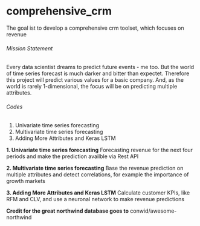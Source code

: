 # comprehensive_crm
The goal ist to develop a comprehensive crm toolset, which focuses on revenue

###### Mission Statement
Every data scientist dreams to predict future events - me too. But the world of time series forecast is much darker and bitter than expectet.
Therefore this project will predict various values for a basic company. And, as the world is rarely 1-dimensional, the focus will be on predicting multiple attributes.


###### Codes
1. Univariate time series forecasting
2. Multivariate time series forecasting
3. Adding More Attributes and Keras LSTM 

**1. Univariate time series forecasting**
Forecasting revenue for the next four periods and make the prediction availble via Rest API

**2. Multivariate time series forecasting**
Base the revenue prediction on multiple attributes and detect correlations, for example the importance of growth markets

**3. Adding More Attributes and Keras LSTM**
Calculate customer KPIs, like RFM and CLV, and use a neuronal network to make revenue predictions



**Credit for the great northwind database goes to**
conwid/awesome-northwind
